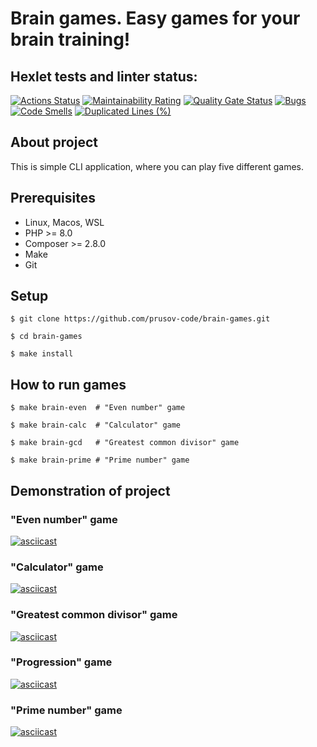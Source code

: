 # Brain games. Easy games for your brain training!
## Hexlet tests and linter status:
[![Actions Status](https://github.com/prusov-code/php-project-45/actions/workflows/hexlet-check.yml/badge.svg)](https://github.com/prusov-code/php-project-45/actions)
[![Maintainability Rating](https://sonarcloud.io/api/project_badges/measure?project=prusov-code_php-project-45&metric=sqale_rating)](https://sonarcloud.io/summary/new_code?id=prusov-code_php-project-45)
[![Quality Gate Status](https://sonarcloud.io/api/project_badges/measure?project=prusov-code_php-project-45&metric=alert_status)](https://sonarcloud.io/summary/new_code?id=prusov-code_php-project-45)
[![Bugs](https://sonarcloud.io/api/project_badges/measure?project=prusov-code_php-project-45&metric=bugs)](https://sonarcloud.io/summary/new_code?id=prusov-code_php-project-45)
[![Code Smells](https://sonarcloud.io/api/project_badges/measure?project=prusov-code_php-project-45&metric=code_smells)](https://sonarcloud.io/summary/new_code?id=prusov-code_php-project-45)
[![Duplicated Lines (%)](https://sonarcloud.io/api/project_badges/measure?project=prusov-code_php-project-45&metric=duplicated_lines_density)](https://sonarcloud.io/summary/new_code?id=prusov-code_php-project-45)
## About project
This is simple CLI application, where you can play five different games.
## Prerequisites
- Linux, Macos, WSL
- PHP >= 8.0
- Composer >= 2.8.0
- Make
- Git
## Setup
```
$ git clone https://github.com/prusov-code/brain-games.git

$ cd brain-games

$ make install
```
## How to run games
```
$ make brain-even  # "Even number" game

$ make brain-calc  # "Calculator" game

$ make brain-gcd   # "Greatest common divisor" game

$ make brain-prime # "Prime number" game
```
## Demonstration of project
### "Even number" game
[![asciicast](https://asciinema.org/a/suSeotzNYt2vlprF50vAbscka.svg)](https://asciinema.org/a/suSeotzNYt2vlprF50vAbscka)
### "Calculator" game
[![asciicast](https://asciinema.org/a/EAGRAGMdDNh2C4wqhucVyuQJQ.svg)](https://asciinema.org/a/EAGRAGMdDNh2C4wqhucVyuQJQ)
### "Greatest common divisor" game
[![asciicast](https://asciinema.org/a/91VaAnr7m8RfmpTpSIYm8EYh2.svg)](https://asciinema.org/a/91VaAnr7m8RfmpTpSIYm8EYh2)
### "Progression" game
[![asciicast](https://asciinema.org/a/2mHn4C6nGEOtUv0hKLPoYO9Rl.svg)](https://asciinema.org/a/2mHn4C6nGEOtUv0hKLPoYO9Rl)
### "Prime number" game
[![asciicast](https://asciinema.org/a/IT8zDcwkPzmxTCtaqMBB25niw.svg)](https://asciinema.org/a/IT8zDcwkPzmxTCtaqMBB25niw)